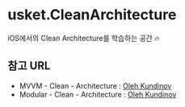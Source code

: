 # usket.CleanArchitecture

iOS에서의 Clean Architecture를 학습하는 공간 🔥

## 참고 URL
* MVVM - Clean - Architecture : [Oleh Kundinov](https://tech.olx.com/clean-architecture-and-mvvm-on-ios-c9d167d9f5b3)
* Modular - Clean - Architecture : [Oleh Kundinov](https://tech.olx.com/modular-architecture-in-ios-c1a1e3bff8e9)
